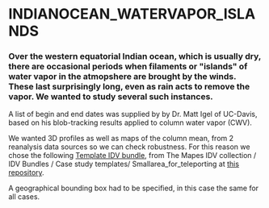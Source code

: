 # INDIANOCEAN_WATERVAPOR_ISLANDS

### Over the western equatorial Indian ocean, which is usually dry, there are occasional periods when filaments or "islands" of water vapor in the atmopshere are brought by the winds. These last surprisingly long, even as rain acts to remove the vapor. We wanted to study several such instances.  

A list of begin and end dates was supplied by by Dr. Matt Igel of UC-Davis, based on his blob-tracking results applied to column water vapor (CWV). 

We wanted 3D profiles as well as maps of the column mean, from 2 reanalysis data sources so we can check robustness. For this reason we chose the following [Template IDV bundle](https://weather.rsmas.miami.edu/repository/entry/show?entryid=2af2e0da-9f30-4dd7-a475-1e5271f4babd), from The Mapes IDV collection / IDV Bundles / Case study templates/ Smallarea_for_teleporting at [this repository](https://weather.rsmas.miami.edu/repository). 

A geographical bounding box had to be specified, in this case the same for all cases. 


